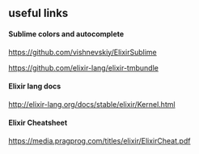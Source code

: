 
## useful links
#### Sublime colors and autocomplete
https://github.com/vishnevskiy/ElixirSublime

https://github.com/elixir-lang/elixir-tmbundle

#### Elixir lang docs
http://elixir-lang.org/docs/stable/elixir/Kernel.html

#### Elixir Cheatsheet
https://media.pragprog.com/titles/elixir/ElixirCheat.pdf
